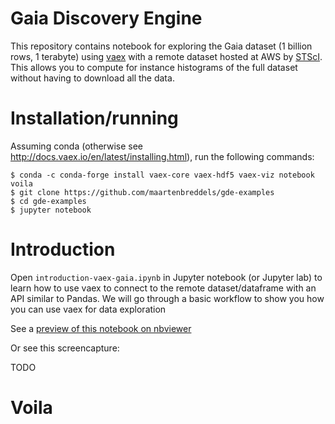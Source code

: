 # Gaia Discovery Engine

This repository contains notebook for exploring the Gaia dataset (1 billion rows, 1 terabyte) using [vaex](https://github.com/vaexio/vaex/) with a remote dataset hosted at AWS by [STScI](http://www.stsci.edu). This allows you to compute for instance histograms of the full dataset without having to download all the data.

# Installation/running

Assuming conda (otherwise see http://docs.vaex.io/en/latest/installing.html), run the following commands:

```
$ conda -c conda-forge install vaex-core vaex-hdf5 vaex-viz notebook voila
$ git clone https://github.com/maartenbreddels/gde-examples
$ cd gde-examples
$ jupyter notebook
```


# Introduction

Open `introduction-vaex-gaia.ipynb` in Jupyter notebook (or Jupyter lab) to learn how to use vaex to connect to the remote dataset/dataframe with an API similar to Pandas. We will go through a basic workflow to show you how you can use vaex for data exploration

See a [preview of this notebook on nbviewer](https://nbviewer.jupyter.org/github/maartenbreddels/gde-examples/blob/master/introduction-vaex-gaia.ipynb)

Or see this screencapture:

TODO

# Voila

